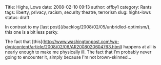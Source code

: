 Title: Highs, Lows
date: 2008-02-10 09:13
author: offby1
category: Rants
tags: liberty, privacy, racism, security theatre, terrorism
slug: highs-lows
status: draft

In contrast to my \[last post\](/backlog/2008/02/05/unbridled-optimism/), this one is a bit less perky.

The fact that \[this\](<http://www.washingtonpost.com/wp-dyn/content/article/2008/02/06/AR2008020604763.html>) happens at all is nearly enough to make me physically ill. The fact that I\'m probably never going to encounter it, simply because I\'m not brown-skinned\...
